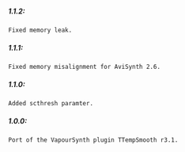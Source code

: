 ##### 1.1.2:
    Fixed memory leak.

##### 1.1.1:
    Fixed memory misalignment for AviSynth 2.6.

##### 1.1.0:
    Added scthresh paramter.

##### 1.0.0:
    Port of the VapourSynth plugin TTempSmooth r3.1.